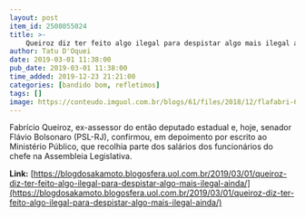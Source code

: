 ```yaml
---
layout: post
item_id: 2508055024
title: >-
    Queiroz diz ter feito algo ilegal para despistar algo mais ilegal ainda
author: Tatu D'Oquei
date: 2019-03-01 11:38:00
pub_date: 2019-03-01 11:38:00
time_added: 2019-12-23 21:21:00
categories: [bandido bom, refletimos]
tags: []
image: https://conteudo.imguol.com.br/blogs/61/files/2018/12/flafabri-615x300.jpg
---
```


Fabrício Queiroz, ex-assessor do então deputado estadual e, hoje, senador Flávio Bolsonaro (PSL-RJ), confirmou, em depoimento por escrito ao Ministério Público, que recolhia parte dos salários dos funcionários do chefe na Assembleia Legislativa.

**Link:** [https://blogdosakamoto.blogosfera.uol.com.br/2019/03/01/queiroz-diz-ter-feito-algo-ilegal-para-despistar-algo-mais-ilegal-ainda/](https://blogdosakamoto.blogosfera.uol.com.br/2019/03/01/queiroz-diz-ter-feito-algo-ilegal-para-despistar-algo-mais-ilegal-ainda/)

